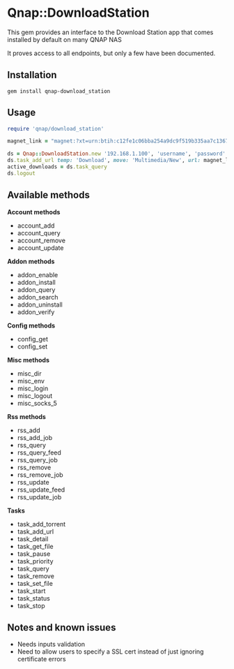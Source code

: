 Qnap::DownloadStation
=======

This gem provides an interface to the Download Station app that comes installed by default on many QNAP NAS

It proves access to all endpoints, but only a few have been documented.

Installation
-------

`gem install qnap-download_station`

Usage
-------

```ruby
require 'qnap/download_station'

magnet_link = "magnet:?xt=urn:btih:c12fe1c06bba254a9dc9f519b335aa7c1367a88a&dn"

ds = Qnap::DownloadStation.new '192.168.1.100', 'username', 'password'
ds.task_add_url temp: 'Download', move: 'Multimedia/New', url: magnet_link
active_downloads = ds.task_query
ds.logout
```

Available methods
-------

**Account methods**
* account_add
* account_query
* account_remove
* account_update

**Addon methods**
* addon_enable
* addon_install
* addon_query
* addon_search
* addon_uninstall
* addon_verify

**Config methods**
* config_get
* config_set

**Misc methods**
* misc_dir
* misc_env
* misc_login
* misc_logout
* misc_socks_5

**Rss methods**
* rss_add
* rss_add_job
* rss_query
* rss_query_feed
* rss_query_job
* rss_remove
* rss_remove_job
* rss_update
* rss_update_feed
* rss_update_job

**Tasks**
* task_add_torrent
* task_add_url
* task_detail
* task_get_file
* task_pause
* task_priority
* task_query
* task_remove
* task_set_file
* task_start
* task_status
* task_stop

Notes and known issues
-------

* Needs inputs validation
* Need to allow users to specify a SSL cert instead of just ignoring certificate errors
